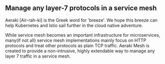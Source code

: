 ## Manage any layer-7 protocols in a service mesh

Aeraki [Air-rah-ki] is the Greek word for 'breeze'. We hope this breeze can help Kubernetes and Istio sail further in the cloud native adventure. 

While service mesh becomes an important infrastructure for microservices, many(if not all) service mesh implementations mainly focus on HTTP protocols and treat other protocols as plain TCP traffic. Aeraki Mesh is created to provide a non-intrusive, highly extendable way to manage any layer 7 traffic in a service mesh.

